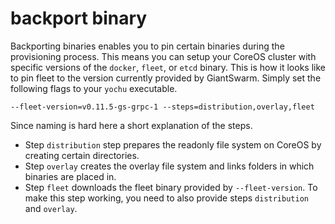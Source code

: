 # backport binary
Backporting binaries enables you to pin certain binaries during the
provisioning process. This means you can setup your CoreOS cluster with
specific versions of the `docker`, `fleet`, or `etcd` binary. This is how it
looks like to pin fleet to the version currently provided by GiantSwarm. Simply
set the following flags to your `yochu` executable.

```
--fleet-version=v0.11.5-gs-grpc-1 --steps=distribution,overlay,fleet
```

Since naming is hard here a short explanation of the steps.
- Step `distribution` step prepares the readonly file system on CoreOS by
  creating certain directories.
- Step `overlay` creates the overlay file system and links folders in which
  binaries are placed in.
- Step `fleet` downloads the fleet binary provided by `--fleet-version`. To
  make this step working, you need to also provide steps `distribution` and
  `overlay`.
